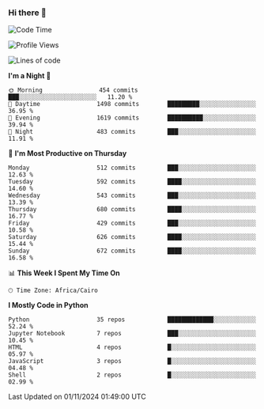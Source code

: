 ### Hi there 👋

<!--
**AMR-KELEG/AMR-KELEG** is a ✨ _special_ ✨ repository because its `README.md` (this file) appears on your GitHub profile.

Here are some ideas to get you started:

- 🔭 I’m currently working on ...
- 🌱 I’m currently learning ...
- 👯 I’m looking to collaborate on ...
- 🤔 I’m looking for help with ...
- 💬 Ask me about ...
- 📫 How to reach me: ...
- 😄 Pronouns: ...
- ⚡ Fun fact: ...
-->

<!--START_SECTION:waka-->
![Code Time](http://img.shields.io/badge/Code%20Time-0%20secs-blue)

![Profile Views](http://img.shields.io/badge/Profile%20Views-0-blue)

![Lines of code](https://img.shields.io/badge/From%20Hello%20World%20I%27ve%20Written-24.1%20million%20lines%20of%20code-blue)

**I'm a Night 🦉** 

```text
🌞 Morning                454 commits         ███░░░░░░░░░░░░░░░░░░░░░░   11.20 % 
🌆 Daytime                1498 commits        █████████░░░░░░░░░░░░░░░░   36.95 % 
🌃 Evening                1619 commits        ██████████░░░░░░░░░░░░░░░   39.94 % 
🌙 Night                  483 commits         ███░░░░░░░░░░░░░░░░░░░░░░   11.91 % 
```
📅 **I'm Most Productive on Thursday** 

```text
Monday                   512 commits         ███░░░░░░░░░░░░░░░░░░░░░░   12.63 % 
Tuesday                  592 commits         ████░░░░░░░░░░░░░░░░░░░░░   14.60 % 
Wednesday                543 commits         ███░░░░░░░░░░░░░░░░░░░░░░   13.39 % 
Thursday                 680 commits         ████░░░░░░░░░░░░░░░░░░░░░   16.77 % 
Friday                   429 commits         ███░░░░░░░░░░░░░░░░░░░░░░   10.58 % 
Saturday                 626 commits         ████░░░░░░░░░░░░░░░░░░░░░   15.44 % 
Sunday                   672 commits         ████░░░░░░░░░░░░░░░░░░░░░   16.58 % 
```


📊 **This Week I Spent My Time On** 

```text
🕑︎ Time Zone: Africa/Cairo
```

**I Mostly Code in Python** 

```text
Python                   35 repos            █████████████░░░░░░░░░░░░   52.24 % 
Jupyter Notebook         7 repos             ███░░░░░░░░░░░░░░░░░░░░░░   10.45 % 
HTML                     4 repos             █░░░░░░░░░░░░░░░░░░░░░░░░   05.97 % 
JavaScript               3 repos             █░░░░░░░░░░░░░░░░░░░░░░░░   04.48 % 
Shell                    2 repos             █░░░░░░░░░░░░░░░░░░░░░░░░   02.99 % 
```




 Last Updated on 01/11/2024 01:49:00 UTC
<!--END_SECTION:waka-->
